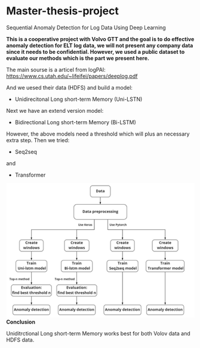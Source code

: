 
# Master-thesis-project
Sequential Anomaly Detection for Log Data Using Deep Learning

**This is a cooperative project with Volvo GTT and the goal is to do effective anomaly detection for ELT log data, we will not present any company data since it needs to be confidential. However, we used a public dataset to evaluate our methods which is the part we present here.**


The main sourse is a articel from logPAI: <https://www.cs.utah.edu/~lifeifei/papers/deeplog.pdf>

And we uesed their data (HDFS) and build a model:

- Unidirecitonal Long short-term Memory (Uni-LSTN)

Next we have an extend version model:

- Bidirectional Long short-term Memory (Bi-LSTM)

However, the above models need a threshold which will plus an necessary extra step. Then we tried: 

- Seq2seq 

and

- Transformer

![Screenshot](image_workflow.jpg)
**Conclusion**

Uniditrctional Long short-term Memory works best for both Volov data and HDFS data.
